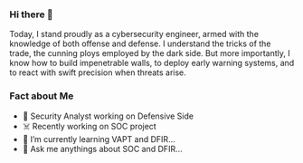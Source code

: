 ### Hi there 👋
Today, I stand proudly as a cybersecurity engineer, armed with the knowledge of both offense and defense. I understand the tricks of the trade, the cunning ploys employed by the dark side. But more importantly, I know how to build impenetrable walls, to deploy early warning systems, and to react with swift precision when threats arise.
### Fact about Me
- 🔭 Security Analyst working on Defensive Side
- :skull_and_crossbones: Recently working on SOC project
- 🌱 I’m currently learning VAPT and DFIR...
- 💬 Ask me anythings about SOC and DFIR...

